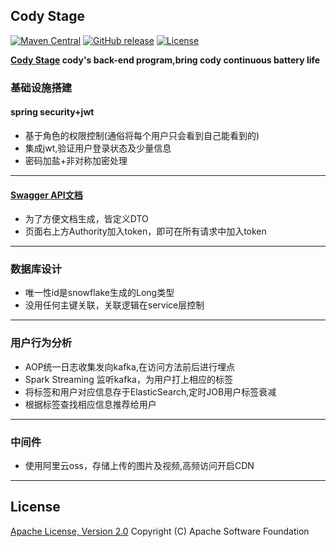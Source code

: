 ## Cody Stage 
[![Maven Central](https://maven-badges.herokuapp.com/maven-central/org.apache.rocketmq/rocketmq-all/badge.svg)](http://search.maven.org/#search%7Cga%7C1%7Corg.apache.rocketmq)
[![GitHub release](https://img.shields.io/badge/release-download-orange.svg)](https://rocketmq.apache.org/dowloading/releases)
[![License](https://img.shields.io/badge/license-Apache%202-4EB1BA.svg)](https://www.apache.org/licenses/LICENSE-2.0.html)

**[Cody Stage](https://github.com/makeup-artist/codystage) cody's back-end program,bring cody continuous battery life**

### 基础设施搭建
#### spring security+jwt
+ 基于角色的权限控制(通俗将每个用户只会看到自己能看到的)
+ 集成jwt,验证用户登录状态及少量信息
+ 密码加盐+非对称加密处理

----------

#### [Swagger API文档](http://apawn.top:8888/swagger-ui.html)
+ 为了方便文档生成，皆定义DTO
+ 页面右上方Authority加入token，即可在所有请求中加入token

----------

### 数据库设计
+ 唯一性id是snowflake生成的Long类型
+ 没用任何主键关联，关联逻辑在service层控制

----------

### 用户行为分析
+ AOP统一日志收集发向kafka,在访问方法前后进行埋点
+ Spark Streaming 监听kafka，为用户打上相应的标签
+ 将标签和用户对应信息存于ElasticSearch,定时JOB用户标签衰减
+ 根据标签查找相应信息推荐给用户

----------

### 中间件
+ 使用阿里云oss，存储上传的图片及视频,高频访问开启CDN

----------
## License
[Apache License, Version 2.0](http://www.apache.org/licenses/LICENSE-2.0.html) Copyright (C) Apache Software Foundation
